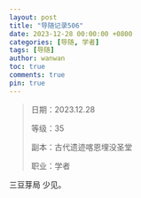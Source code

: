 ```yaml
---
layout: post
title: "导随记录506"
date: 2023-12-28 00:00:00 +0800
categories: [导随, 学者]
tags: [导随]
author: wanwan
toc: true
comments: true
pin: true
---
```

> 日期：2023.12.28
>
> 等级：35
>
> 副本：古代遗迹喀恩埋没圣堂
>
> 职业：学者

三豆芽局 少见。